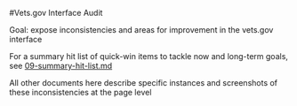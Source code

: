 #Vets.gov Interface Audit

Goal: expose inconsistencies and areas for improvement in the vets.gov interface

For a summary hit list of quick-win items to tackle now and long-term goals, see [09-summary-hit-list.md](https://github.com/department-of-veterans-affairs/vets.gov-frontend/blob/interface-audit/docs/interface-audit/09-summary-hit-list.md)

All other documents here describe specific instances and screenshots of these inconsistencies at the page level
